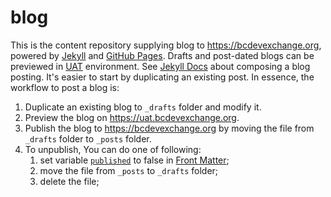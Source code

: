 # blog
This is the content repository supplying blog to https://bcdevexchange.org, powered by [Jekyll](http://jekyllrb.com/) and [GitHub Pages](https://pages.github.com/). Drafts and post-dated blogs can be previewed in [UAT](https://uat.bcdevexchange.org/blog) environment. See [Jekyll Docs](https://jekyllrb.com/docs/posts/) about composing a blog posting. It's easier to start by duplicating an existing post. In essence, the workflow to post a blog is:

1. Duplicate an existing blog to `_drafts` folder and modify it.
2. Preview the blog on https://uat.bcdevexchange.org.
3. Publish the blog to https://bcdevexchange.org by moving the file from `_drafts` folder to `_posts` folder.
4. To unpublish, You can do one of following:
    1. set variable [`published`](https://jekyllrb.com/docs/frontmatter/#predefined-global-variables) to false in [Front Matter](https://jekyllrb.com/docs/frontmatter/);
    2. move the file from `_posts` to `_drafts` folder;
    3. delete the file;
